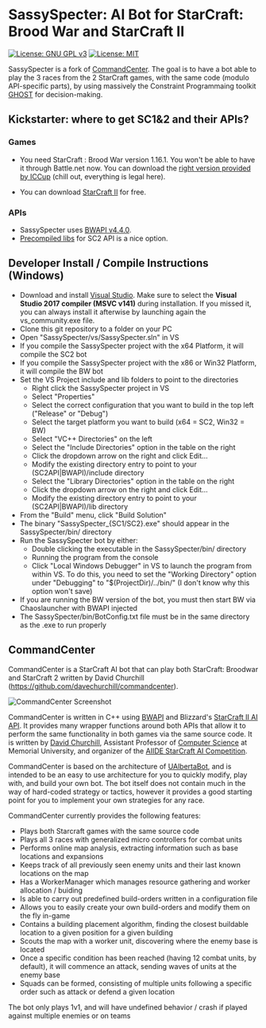 # SassySpecter: AI Bot for StarCraft: Brood War and StarCraft II

[![License: GNU GPL v3](https://img.shields.io/badge/License-GNU_GPL_v3-blue.svg)](https://www.gnu.org/licenses/gpl-3.0.en.html)
[![License: MIT](https://img.shields.io/badge/License-MIT-blue.svg)](https://opensource.org/licenses/MIT)

SassySpecter is a fork of [CommandCenter](https://github.com/davechurchill/commandcenter).
The  goal is  to have  a  bot able  to play  the  3 races  from the  2
StarCraft games,  with the same  code (modulo API-specific  parts), by
using   massively   the    Constraint   Programmaing   toolkit   [GHOST](https://github.com/richoux/GHOST) for decision-making. 

## Kickstarter: where to get SC1&2 and their APIs?

### Games
* You need StarCraft : Brood War version 1.16.1. You won't be able to
  have it through  Battle.net now. You can download  the [right version
  provided   by  ICCup](http://files.theabyss.ru/sc/starcraft.zip)   (chill  out,   everything  is   legal  here).
  
* You can download [StarCraft II](https://www.blizzard.com/en-us/download/confirmation?platform=windows&locale=en_US&version=LIVE&id=sc2) for free.
  
### APIs
* SassySpecter uses [BWAPI v4.4.0](https://github.com/bwapi/bwapi/releases/tag/v4.4.0).
* [Precompiled libs](http://blzdistsc2-a.akamaihd.net/SC2API_Binary_vs2017.zip) for
  SC2 API is a nice option.

## Developer Install / Compile Instructions (Windows)
* Download and install [Visual Studio](https://www.visualstudio.com/downloads/). Make sure to
  select  the  **Visual  Studio  2017 compiler  (MSVC  v141)**  during
  installation. If you missed it, you can always install it afterwise
  by launching again the vs_community.exe file.
* Clone this git repository to a folder on your PC
* Open "SassySpecter/vs/SassySpecter.sln" in VS
* If you compile the SassySpecter project with the x64 Platform, it will compile the SC2 bot
* If you compile the SassySpecter project with the x86 or Win32 Platform, it will compile the BW bot
* Set the VS Project include and lib folders to point to the directories
  * Right click the SassySpecter project in VS
  * Select "Properties"
  * Select the correct configuration that you want to build in the top left ("Release" or "Debug")
  * Select the target platform you want to build (x64 = SC2, Win32 = BW)
  * Select "VC++ Directories" on the left
  * Select the "Include Directories" option in the table on the right
  * Click the dropdown arrow on the right and click Edit...
  * Modify the existing directory entry to point to your (SC2API|BWAPI)/include directory
  * Select the "Library Directories" option in the table on the right
  * Click the dropdown arrow on the right and click Edit...
  * Modify the existing directory entry to point to your (SC2API|BWAPI)/lib directory
* From the "Build" menu, click "Build Solution"
* The binary "SassySpecter_{SC1/SC2}.exe" should appear in the SassySpecter/bin/ directory
* Run the SassySpecter bot by either:
  * Double clicking the executable in the SassySpecter/bin/ directory
  * Running the program from the console
  * Click "Local Windows Debugger" in VS to launch the program from within VS. To do this, you need to set the "Working Directory" option under "Debugging" to "$(ProjectDir)/../bin/" (I don't know why this option won't save)
* If you are running the BW version of the bot, you must then start BW via Chaoslauncher with BWAPI injected
* The SassySpecter/bin/BotConfig.txt file must be in the same directory as the .exe to run properly

## CommandCenter

CommandCenter  is a  StarCraft AI  bot that  can play  both StarCraft:
Broodwar and StarCraft 2 written by David Churchill (https://github.com/davechurchill/commandcenter).

![CommandCenter Screenshot](https://i.imgur.com/SbTymsO.jpg)

CommandCenter is written in C++ using [BWAPI](https://github.com/bwapi/bwapi) and Blizzard's [StarCraft II AI API](https://github.com/Blizzard/s2client-api). It provides many wrapper functions around both APIs that allow it to perform the same functionality in both games via the same source code. It is written by [David Churchill](http://www.cs.mun.ca/~dchurchill/), Assistant Professor of [Computer Science](https://www.cs.mun.ca/) at Memorial University, and organizer of the [AIIDE StarCraft AI Competition](http://www.cs.mun.ca/~dchurchill/starcraftaicomp/).

CommandCenter is based on the architecture of [UAlbertaBot](https://github.com/davechurchill/ualbertabot/wiki), and is intended to be an easy to use architecture for you to quickly modify, play with, and build your own bot. The bot itself does not contain much in the way of hard-coded strategy or tactics, however it provides a good starting point for you to implement your own strategies for any race. 

CommandCenter currently provides the following features:
* Plays both Starcraft games with the same source code
* Plays all 3 races with generalized micro controllers for combat units
* Performs online map analysis, extracting information such as base locations and expansions
* Keeps track of all previously seen enemy units and their last known locations on the map
* Has a WorkerManager which manages resource gathering and worker allocation / buiding
* Is able to carry out predefined build-orders written in a configuration file
* Allows you to easily create your own build-orders and modify them on the fly in-game
* Contains a building placement algorithm, finding the closest buildable location to a given position for a given building 
* Scouts the map with a worker unit, discovering where the enemy base is located
* Once a specific condition has been reached (having 12 combat units, by default), it will commence an attack, sending waves of units at the enemy base
* Squads can be formed, consisting of multiple units following a specific order such as attack or defend a given location

The bot only plays 1v1, and will have undefined behavior / crash if played against multiple enemies or on teams
